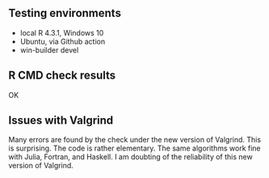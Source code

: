 ## Testing environments

* local R 4.3.1, Windows 10
* Ubuntu, via Github action
* win-builder devel


## R CMD check results

OK


## Issues with Valgrind

Many errors are found by the check under the new version of Valgrind. This is 
surprising. The code is rather elementary. The same algorithms work fine with 
Julia, Fortran, and Haskell. I am doubting of the reliability of this new 
version of Valgrind.